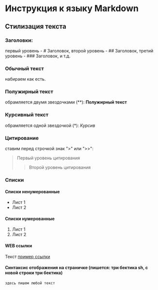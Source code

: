 # Инструкция к языку Markdown

## Стилизация текста

### Заголовки: 

первый уровень - # Заголовок, второй уровень - ## Заголовок, третий уровень - ### Заголовок, и т.д.

### Обычный текст
 набираем как есть.

### Полужирный текст

 обрамляется двумя звездочками (**): 
**Полужирный текст**

### Курсивный текст

 обрамляется одной звездочкой (*): 
*Курсив*

### Цитирование

 ставим перед строчкой знак ">" или ">>": 
> Первый уровень цитирования
>> Второй уровень цитирования

### Списки
#### Списки ненумерованные
* Лист 1
* Лист 2

#### Списки нумерованные
1. Лист 1
2. Лист 2

#### WEB ссылки

Текст [пример ссылки](https://exempl.com "Всплывающая подсказка")

####  Cинтаксис отображения на страничке (пишется: три бектика sh, с новой строки три бектика)
```sh
здесь пишем любой текст
```